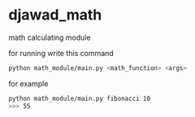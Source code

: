 # djawad_math
math calculating module

for running write this command
```bash
python math_module/main.py <math_function> <args>
```

for example
```bash
python math_module/main.py fibonacci 10
>>> 55
```
